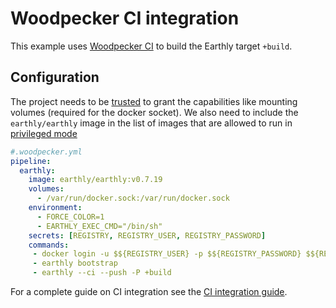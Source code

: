
# Woodpecker CI integration

This example uses [Woodpecker CI](https://woodpecker-ci.org/) to build the Earthly target `+build`.


## Configuration

The project needs to be [trusted](https://woodpecker-ci.org/docs/usage/project-settings#trusted) to grant the capabilities like mounting volumes (required for the docker socket). We also need to include the `earthly/earthly` image in the list of images that are allowed to run in [privileged mode](https://woodpecker-ci.org/docs/administration/server-config#woodpecker_escalate)



```yml
#.woodpecker.yml
pipeline:
  earthly:
    image: earthly/earthly:v0.7.19
    volumes:
      - /var/run/docker.sock:/var/run/docker.sock
    environment:
      - FORCE_COLOR=1
      - EARTHLY_EXEC_CMD="/bin/sh" 
    secrets: [REGISTRY, REGISTRY_USER, REGISTRY_PASSWORD]
    commands:
     - docker login -u $${REGISTRY_USER} -p $${REGISTRY_PASSWORD} $${REGISTRY}
     - earthly bootstrap
     - earthly --ci --push -P +build
```

For a complete guide on CI integration see the [CI integration guide](../overview.md).

